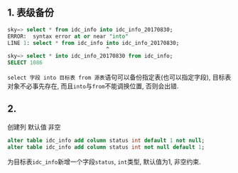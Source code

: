 ## 1. 表级备份

```sql
sky=> select * from idc_info into idc_info_20170830;
ERROR:  syntax error at or near "into"
LINE 1: select * from idc_info into idc_info_20170830;
                               ^
sky=> select * into idc_info_20170830 from idc_info;
SELECT 1086
```

`select 字段 into 目标表 from 源表`语句可以备份指定表(也可以指定字段), 目标表对象不必事先存在, 而且`into`与`from`不能调换位置, 否则会出错.

## 2.

创建列 默认值 非空

```sql
alter table idc_info add column status int default 1 not null;
alter table idc_info add column status int not null default 1;
```

为目标表`idc_info`新增一个字段`status`, `int`类型, 默认值为1, 非空约束.